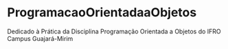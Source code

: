 # ProgramacaoOrientadaaObjetos
Dedicado à Prática da Disciplina Programação Orientada a Objetos do IFRO Campus Guajará-Mirim
